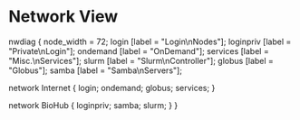 # Network View

<nwdiag>
nwdiag {
  node_width = 72;
  login [label = "Login\nNodes"];
  loginpriv [label = "Private\nLogin"];
  ondemand [label = "OnDemand"];
  services [label = "Misc.\nServices"];
  slurm [label = "Slurm\nController"];
  globus [label = "Globus"];
  samba [label = "Samba\nServers"];

  network Internet {
    login;
    ondemand;
    globus;
    services;
  }

  network BioHub {
    loginpriv;
    samba;
    slurm;
  }
}
</nwdiag>
